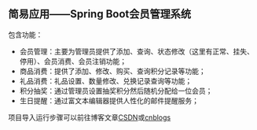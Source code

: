 ## 简易应用——Spring Boot会员管理系统

包含功能：

- 会员管理：主要为管理员提供了添加、查询、状态修改（这里有正常、挂失、停用）、会员消费、会员注销功能；
- 商品消费：提供了添加、修改、购买、查询积分记录等功能；
- 礼品消费：礼品设置、数量修改、兑换记录查询等功能；
- 积分抽奖：通过管理员设置抽奖积分然后随机分配给一位会员；
- 生日提醒：通过富文本编辑器提供人性化的邮件提醒服务；
 
项目导入运行步骤可以前往博客文章[CSDN](http://blog.csdn.net/lger_pro/article/details/79181044)或[cnblogs](https://www.cnblogs.com/lger/p/8366320.html)